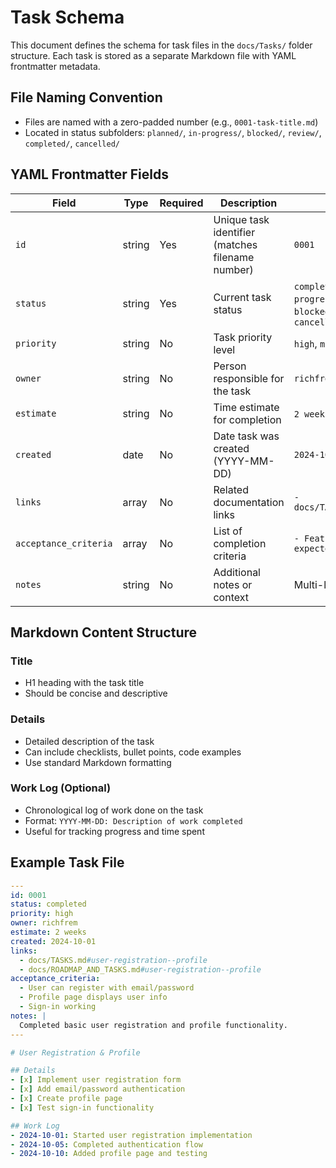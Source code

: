 # Task Schema

This document defines the schema for task files in the `docs/Tasks/` folder structure. Each task is stored as a separate Markdown file with YAML frontmatter metadata.

## File Naming Convention
- Files are named with a zero-padded number (e.g., `0001-task-title.md`)
- Located in status subfolders: `planned/`, `in-progress/`, `blocked/`, `review/`, `completed/`, `cancelled/`

## YAML Frontmatter Fields

| Field | Type | Required | Description | Example |
|-------|------|----------|-------------|---------|
| `id` | string | Yes | Unique task identifier (matches filename number) | `0001` |
| `status` | string | Yes | Current task status | `completed`, `in-progress`, `planned`, `blocked`, `review`, `cancelled` |
| `priority` | string | No | Task priority level | `high`, `medium`, `low` |
| `owner` | string | No | Person responsible for the task | `richfrem` |
| `estimate` | string | No | Time estimate for completion | `2 weeks`, `3 days` |
| `created` | date | No | Date task was created (YYYY-MM-DD) | `2024-10-01` |
| `links` | array | No | Related documentation links | `- docs/TASKS.md#section` |
| `acceptance_criteria` | array | No | List of completion criteria | `- Feature works as expected` |
| `notes` | string | No | Additional notes or context | Multi-line text |

## Markdown Content Structure

### Title
- H1 heading with the task title
- Should be concise and descriptive

### Details
- Detailed description of the task
- Can include checklists, bullet points, code examples
- Use standard Markdown formatting

### Work Log (Optional)
- Chronological log of work done on the task
- Format: `YYYY-MM-DD: Description of work completed`
- Useful for tracking progress and time spent

## Example Task File

```yaml
---
id: 0001
status: completed
priority: high
owner: richfrem
estimate: 2 weeks
created: 2024-10-01
links:
  - docs/TASKS.md#user-registration--profile
  - docs/ROADMAP_AND_TASKS.md#user-registration--profile
acceptance_criteria:
  - User can register with email/password
  - Profile page displays user info
  - Sign-in working
notes: |
  Completed basic user registration and profile functionality.
---

# User Registration & Profile

## Details
- [x] Implement user registration form
- [x] Add email/password authentication
- [x] Create profile page
- [x] Test sign-in functionality

## Work Log
- 2024-10-01: Started user registration implementation
- 2024-10-05: Completed authentication flow
- 2024-10-10: Added profile page and testing
```
